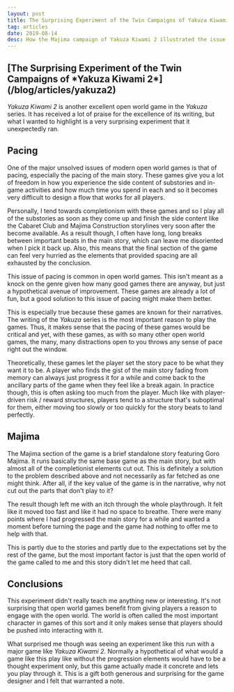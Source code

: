 ```yaml
---
layout: post
title: The Surprising Experiment of the Twin Campaigns of Yakuza Kiwami 2
tag: articles
date: 2019-08-14
desc: How the Majima campaign of Yakuza Kiwami 2 illustrated the issue of pacing in open world games.
---
```

<h2>[The Surprising Experiment of the Twin Campaigns of *Yakuza Kiwami 2*](/blog/articles/yakuza2)</h2>

*Yakuza Kiwami 2* is another excellent open world game in the *Yakuza* series. It has received a lot of praise for the excellence of its writing, but what I wanted to highlight is a very surprising experiment that it unexpectedly ran.

## Pacing

One of the major unsolved issues of modern open world games is that of pacing, especially the pacing of the main story. These games give you a lot of freedom in how you experience the side content of substories and in-game activities and how much time you spend in each and so it becomes very difficult to design a flow that works for all players.


Personally, I tend towards completionism with these games and so I play all of the substories as soon as they come up and finish the side content like the Cabaret Club and Majima Construction storylines very soon after the become available. As a result though, I often have long, long breaks between important beats in the main story, which can leave me disoriented when I pick it back up. Also, this means that the final section of the game can feel very hurried as the elements that provided spacing are all exhausted by the conclusion.


This issue of pacing is common in open world games. This isn't meant as a knock on the genre given how many good games there are anyway, but just a hypothetical avenue of improvement. These games are already a lot of fun, but a good solution to this issue of pacing might make them better.


This is especially true because these games are known for their narratives. The writing of the *Yakuza* series is the most important reason to play the games. Thus, it makes sense that the pacing of these games would be critical and yet, with these games, as with so many other open world games, the many, many distractions open to you throws any sense of pace right out the window.


Theoretically, these games let the player set the story pace to be what they want it to be. A player who finds the gist of the main story fading from memory can always just progress it for a while and come back to the ancillary parts of the game when they feel like a break again. In practice though, this is often asking too much from the player. Much like with player-driven risk / reward structures, players tend to a structure that's suboptimal for them, either moving too slowly or too quickly for the story beats to land perfectly.

## Majima

The Majima section of the game is a brief standalone story featuring Goro Majima. It runs basically the same base game as the main story, but with almost all of the completionist elements cut out. This is definitely a solution to the problem described above and not necessarily as far fetched as one might think. After all, if the key value of the game is in the narrative, why not cut out the parts that don't play to it?


The result though left me with an itch through the whole playthrough. It felt like it moved too fast and like it had no space to breathe. There were many points where I had progressed the main story for a while and wanted a moment before turning the page and the game had nothing to offer me to help with that.


This is partly due to the stories and partly due to the expectations set by the rest of the game, but the most important factor is just that the open world of the game called to me and this story didn't let me heed that call.

## Conclusions

This experiment didn't really teach me anything new or interesting. It's not surprising that open world games benefit from giving players a reason to engage with the open world. The world is often called the most important character in games of this sort and it only makes sense that players should be pushed into interacting with it.


What surprised me though was seeing an experiment like this run with a major game like *Yakuza Kiwami 2*. Normally a hypothetical of what would a game like this play like without the progression elements would have to be a thought experiment only, but this game actually made it concrete and lets you play through it. This is a gift both generous and surprising for the game designer and I felt that warranted a note.

